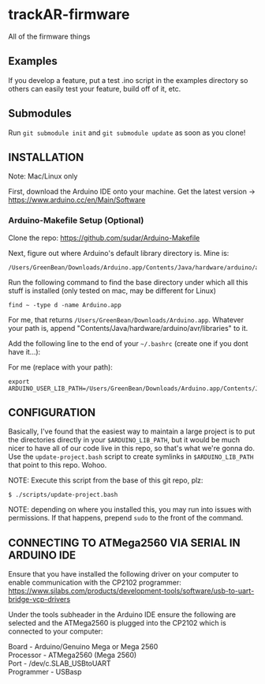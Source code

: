 # trackAR-firmware #

All of the firmware things

## Examples ##
If you develop a feature, put a test .ino script in the examples directory so others can easily test your feature, build off of it, etc.


## Submodules ##

Run `git submodule init` and `git submodule update` as soon as you clone!

## INSTALLATION ##

Note: Mac/Linux only

First, download the Arduino IDE onto your machine. Get the latest version -> https://www.arduino.cc/en/Main/Software

### Arduino-Makefile Setup (Optional) ###

Clone the repo: https://github.com/sudar/Arduino-Makefile

Next, figure out where Arduino's default library directory is. Mine is:

~~~
/Users/GreenBean/Downloads/Arduino.app/Contents/Java/hardware/arduino/avr/libraries
~~~

Run the following command to find the base directory under which all this stuff is installed (only tested on mac, may be different for Linux)

~~~
find ~ -type d -name Arduino.app
~~~
For me, that returns `/Users/GreenBean/Downloads/Arduino.app`. Whatever your path is, append "Contents/Java/hardware/arduino/avr/libraries" to it.

Add the following line to the end of your `~/.bashrc` (create one if you dont have it...):

For me (replace with your path):
~~~
export ARDUINO_USER_LIB_PATH=/Users/GreenBean/Downloads/Arduino.app/Contents/Java/hardware/arduino/avr/libraries
~~~

## CONFIGURATION ##

Basically, I've found that the easiest way to maintain a large project is to put the directories directly in your `$ARDUINO_LIB_PATH`, but it would be much nicer to have all of our code live in this repo, so that's what we're gonna do. Use the `update-project.bash` script to create symlinks in `$ARDUINO_LIB_PATH` that point to this repo. Wohoo.

NOTE: Execute this script from the base of this git repo, plz:

~~~
$ ./scripts/update-project.bash
~~~

NOTE: depending on where you installed this, you may run into issues with permissions. If that happens, prepend
`sudo` to the front of the command.

## CONNECTING TO ATMega2560 VIA SERIAL IN ARDUINO IDE ##

Ensure that you have installed the following driver on your computer to enable communication with the CP2102 programmer: https://www.silabs.com/products/development-tools/software/usb-to-uart-bridge-vcp-drivers

Under the tools subheader in the Arduino IDE ensure the following are selected and the ATMega2560 is plugged into the CP2102 which is connected to your computer:

Board - Arduino/Genuino Mega or Mega 2560  
Processor - ATMega2560 (Mega 2560)  
Port - /dev/c.SLAB_USBtoUART  
Programmer - USBasp  



